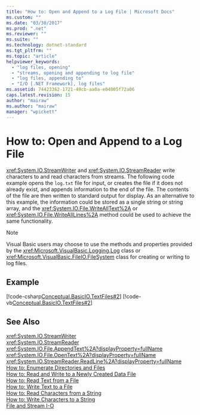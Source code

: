```yaml
---
title: "How to: Open and Append to a Log File | Microsoft Docs"
ms.custom: ""
ms.date: "03/30/2017"
ms.prod: ".net"
ms.reviewer: ""
ms.suite: ""
ms.technology: dotnet-standard
ms.tgt_pltfrm: ""
ms.topic: "article"
helpviewer_keywords: 
  - "log files, opening"
  - "streams, opening and appending to log file"
  - "log files, appending to"
  - "I/O [.NET Framework], log files"
ms.assetid: 74423362-1721-49cb-aa0a-e04005f72a06
caps.latest.revision: 15
author: "mairaw"
ms.author: "mairaw"
manager: "wpickett"
---
```

# How to: Open and Append to a Log File
<xref:System.IO.StreamWriter> and <xref:System.IO.StreamReader> write characters to and read characters from streams. The following code example opens the `log.txt` file for input, or creates the file if it does not already exist, and appends information to the end of the file. The contents of the file are then written to standard output for display. As an alternative to this example, the information could be stored as a single string or string array, and the <xref:System.IO.File.WriteAllText%2A> or <xref:System.IO.File.WriteAllLines%2A> method could be used to achieve the same functionality.  
  
> [!NOTE]
>  Visual Basic users may choose to use the methods and properties provided by the <xref:Microsoft.VisualBasic.Logging.Log> class or <xref:Microsoft.VisualBasic.FileIO.FileSystem> class for creating or writing to log files.  
  
## Example  
 [!code-csharp[Conceptual.BasicIO.TextFiles#2](../../../samples/snippets/csharp/VS_Snippets_CLR/conceptual.basicio.textfiles/cs/source2.cs#2)]
 [!code-vb[Conceptual.BasicIO.TextFiles#2](../../../samples/snippets/visualbasic/VS_Snippets_CLR/conceptual.basicio.textfiles/vb/source2.vb#2)]  
  
## See Also  
 <xref:System.IO.StreamWriter>   
 <xref:System.IO.StreamReader>   
 <xref:System.IO.File.AppendText%2A?displayProperty=fullName>   
 <xref:System.IO.File.OpenText%2A?displayProperty=fullName>   
 <xref:System.IO.StreamReader.ReadLine%2A?displayProperty=fullName>   
 [How to: Enumerate Directories and Files](../../../docs/standard/io/how-to-enumerate-directories-and-files.md)   
 [How to: Read and Write to a Newly Created Data File](../../../docs/standard/io/how-to-read-and-write-to-a-newly-created-data-file.md)   
 [How to: Read Text from a File](../../../docs/standard/io/how-to-read-text-from-a-file.md)   
 [How to: Write Text to a File](../../../docs/standard/io/how-to-write-text-to-a-file.md)   
 [How to: Read Characters from a String](../../../docs/standard/io/how-to-read-characters-from-a-string.md)   
 [How to: Write Characters to a String](../../../docs/standard/io/how-to-write-characters-to-a-string.md)   
 [File and Stream I-O](../../../docs/standard/io/index.md)
